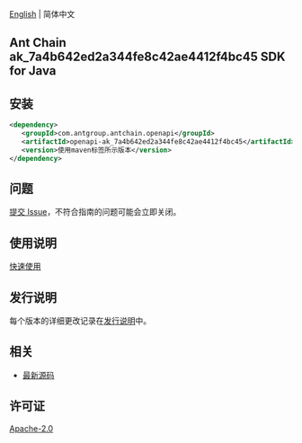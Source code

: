 [English](README.md) | 简体中文

## Ant Chain ak_7a4b642ed2a344fe8c42ae4412f4bc45 SDK for Java

## 安装

```xml
<dependency>
   <groupId>com.antgroup.antchain.openapi</groupId>
   <artifactId>openapi-ak_7a4b642ed2a344fe8c42ae4412f4bc45</artifactId>
   <version>使用maven标签所示版本</version>
</dependency>
```

## 问题

[提交 Issue](https://github.com/alipay/antchain-openapi-prod-sdk/issues/new)，不符合指南的问题可能会立即关闭。

## 使用说明

[快速使用](https://github.com/alipay/antchain-openapi-prod-sdk)

## 发行说明

每个版本的详细更改记录在[发行说明](./ChangeLog.txt)中。

## 相关

- [最新源码](https://github.com/alipay/antchain-openapi-prod-sdk/)

## 许可证

[Apache-2.0](http://www.apache.org/licenses/LICENSE-2.0)
